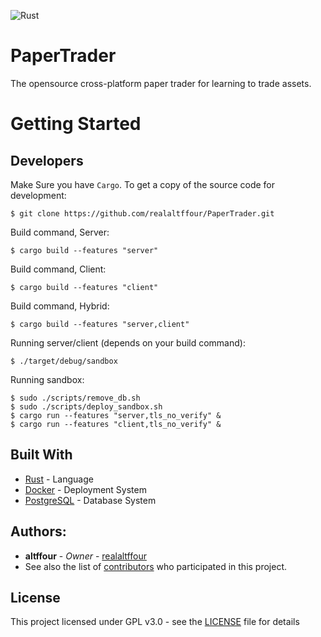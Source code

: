 ![Rust](https://github.com/realaltffour/PaperTrader/workflows/Rust/badge.svg)
# PaperTrader
The opensource cross-platform paper trader for learning to trade assets.
# Getting Started

## Developers
Make Sure you have `Cargo`. 
To get a copy of the source code for development:
```shell
$ git clone https://github.com/realaltffour/PaperTrader.git
```

Build command, Server:
```shell
$ cargo build --features "server"
```

Build command, Client:
```shell
$ cargo build --features "client"
```

Build command, Hybrid:
```shell
$ cargo build --features "server,client"
```

Running server/client (depends on your build command):
```shell
$ ./target/debug/sandbox
```

Running sandbox:
```shell
$ sudo ./scripts/remove_db.sh
$ sudo ./scripts/deploy_sandbox.sh
$ cargo run --features "server,tls_no_verify" &
$ cargo run --features "client,tls_no_verify" &
```

## Built With

* [Rust](https://www.rust-lang.org/) - Language
* [Docker](https://www.docker.com/) - Deployment System
* [PostgreSQL](https://www.postgresql.org/) - Database System

## Authors:
* **altffour** - *Owner* - [realaltffour](https://github.com/realaltffour)
* See also the list of [contributors](https://github.com/realaltffour/PaperTrader/graphs/contributors) who participated in this project.

## License
This project licensed under GPL v3.0 - see the [LICENSE](LICENSE) file for details
